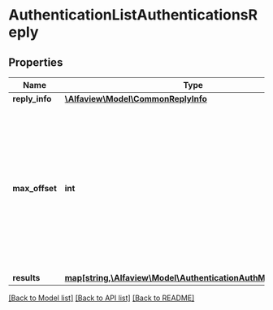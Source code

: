 # AuthenticationListAuthenticationsReply

## Properties
Name | Type | Description | Notes
------------ | ------------- | ------------- | -------------
**reply_info** | [**\Alfaview\Model\CommonReplyInfo**](CommonReplyInfo.md) |  | [optional] 
**max_offset** | **int** | returns the maximum offset you can pass for the next page; you&#39;ve reached the end when the offset you passed in the request is equal to the max offset returned. | [optional] 
**results** | [**map[string,\Alfaview\Model\AuthenticationAuthMethodInfoList]**](AuthenticationAuthMethodInfoList.md) |  | [optional] 

[[Back to Model list]](../README.md#documentation-for-models) [[Back to API list]](../README.md#documentation-for-api-endpoints) [[Back to README]](../README.md)


